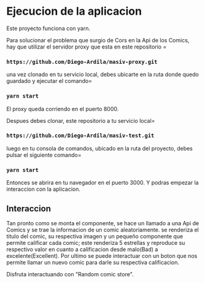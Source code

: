 # Ejecucion de la aplicacion

Este proyecto funciona con yarn.

Para solucionar el problema que surgio de Cors en la Api de los Comics, hay que utilizar el servidor proxy que esta en este repositorio =

### `https://github.com/Diego-Ardila/masiv-proxy.git`

una vez clonado en tu servicio local, debes ubicarte en la ruta donde quedo guardado y ejecutar el comando=

### `yarn start`

El proxy queda corriendo en el puerto 8000.

Despues debes clonar, este repositorio a tu servicio local=

### `https://github.com/Diego-Ardila/masiv-test.git`

luego en tu consola de comandos, ubicado en la ruta del proyecto, debes pulsar el siguiente comando=

### `yarn start`

Entonces se abrira en tu navegador en el puerto 3000. Y podras empezar la interaccion con la aplicacion.

## Interaccion

Tan pronto como se monta el componente, se hace un llamado a una Api de Comics y se trae la informacion de un comic aleatoriamente. 
se renderiza el titulo del comic, su respectiva imagen y un pequeño componente que permite calificar cada comic; este renderiza 
5 estrellas y reproduce su respectivo valor en cuanto a calificacion desde malo(Bad) a excelente(Excellent). Por ultimo se puede 
interactuar con un boton que nos permite llamar un nuevo comic para darle su respectiva calificacion.

Disfruta interactuando con "Random comic store".

